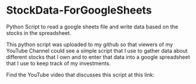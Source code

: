 # StockData-ForGoogleSheets
Python Script to read a google sheets file and write data based on the stocks in the spreadsheet.

This python script was uploaded to my github so that viewers of my YouTube Channel could see a simple script that I use to gather data
about different stocks that I own and to enter that data into a google spreadsheet that I use to keep track of my investments.

Find the YouTube video that discusses this script at this link: 
